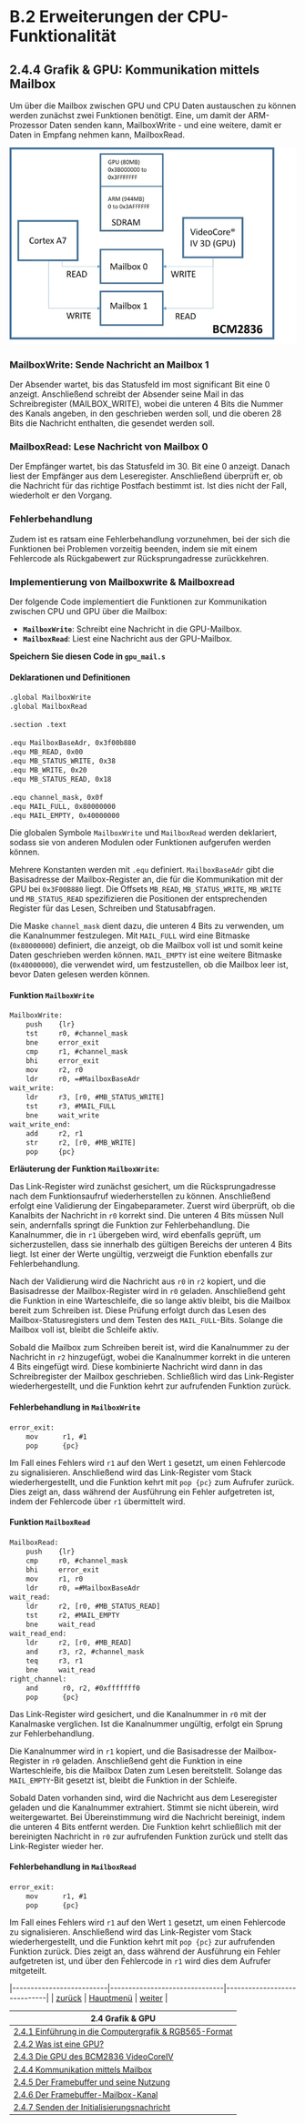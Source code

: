 # B.2 Erweiterungen der CPU-Funktionalität
## 2.4.4 Grafik & GPU: Kommunikation mittels Mailbox
Um über die Mailbox zwischen GPU und CPU Daten austauschen zu können werden zunächst zwei Funktionen benötigt. Eine, um damit der ARM-Prozessor Daten senden kann, MailboxWrite - und eine weitere, damit er Daten in Empfang nehmen kann, MailboxRead.

![Mailbox](mailbox.png)

### MailboxWrite: Sende Nachricht an Mailbox 1
Der Absender wartet, bis das Statusfeld im most significant Bit eine 0 anzeigt. Anschließend schreibt der Absender seine Mail in das Schreibregister (MAILBOX_WRITE), wobei die unteren 4 Bits die Nummer des Kanals angeben, in den geschrieben werden soll, und die oberen 28 Bits die Nachricht enthalten, die gesendet werden soll.

### MailboxRead: Lese Nachricht von Mailbox 0
Der Empfänger wartet, bis das Statusfeld im 30. Bit eine 0 anzeigt. Danach liest der Empfänger aus dem Leseregister. Anschließend überprüft er, ob die Nachricht für das richtige Postfach bestimmt ist. Ist dies nicht der Fall, wiederholt er den Vorgang.

### Fehlerbehandlung
Zudem ist es ratsam eine Fehlerbehandlung vorzunehmen, bei der sich die Funktionen bei Problemen vorzeitig beenden, indem sie mit einem Fehlercode als Rückgabewert zur Rücksprungadresse zurückkehren.


### Implementierung von Mailboxwrite & Mailboxread

Der folgende Code implementiert die Funktionen zur Kommunikation zwischen CPU und GPU über die Mailbox:

- **`MailboxWrite`**: Schreibt eine Nachricht in die GPU-Mailbox.
- **`MailboxRead`**: Liest eine Nachricht aus der GPU-Mailbox.

**Speichern Sie diesen Code in `gpu_mail.s`**

#### Deklarationen und Definitionen

```assembly
.global MailboxWrite
.global MailboxRead

.section .text

.equ MailboxBaseAdr, 0x3f00b880
.equ MB_READ, 0x00
.equ MB_STATUS_WRITE, 0x38
.equ MB_WRITE, 0x20
.equ MB_STATUS_READ, 0x18

.equ channel_mask, 0x0f
.equ MAIL_FULL, 0x80000000
.equ MAIL_EMPTY, 0x40000000
```

Die globalen Symbole `MailboxWrite` und `MailboxRead` werden deklariert, sodass sie von anderen Modulen oder Funktionen aufgerufen werden können. 

Mehrere Konstanten werden mit `.equ` definiert. `MailboxBaseAdr` gibt die Basisadresse der Mailbox-Register an, die für die Kommunikation mit der GPU bei `0x3F00B880` liegt. Die Offsets `MB_READ`, `MB_STATUS_WRITE`, `MB_WRITE` und `MB_STATUS_READ` spezifizieren die Positionen der entsprechenden Register für das Lesen, Schreiben und Statusabfragen.

Die Maske `channel_mask` dient dazu, die unteren 4 Bits zu verwenden, um die Kanalnummer festzulegen. Mit `MAIL_FULL` wird eine Bitmaske (`0x80000000`) definiert, die anzeigt, ob die Mailbox voll ist und somit keine Daten geschrieben werden können. `MAIL_EMPTY` ist eine weitere Bitmaske (`0x40000000`), die verwendet wird, um festzustellen, ob die Mailbox leer ist, bevor Daten gelesen werden können.

#### Funktion `MailboxWrite`

```assembly
MailboxWrite:
    push    {lr}
    tst     r0, #channel_mask
    bne     error_exit
    cmp     r1, #channel_mask
    bhi     error_exit
    mov     r2, r0
    ldr     r0, =#MailboxBaseAdr
wait_write:
    ldr     r3, [r0, #MB_STATUS_WRITE]
    tst     r3, #MAIL_FULL
    bne     wait_write
wait_write_end:
    add     r2, r1
    str     r2, [r0, #MB_WRITE]
    pop     {pc}
```

**Erläuterung der Funktion `MailboxWrite`:**

Das Link-Register wird zunächst gesichert, um die Rücksprungadresse nach dem Funktionsaufruf wiederherstellen zu können. Anschließend erfolgt eine Validierung der Eingabeparameter. Zuerst wird überprüft, ob die Kanalbits der Nachricht in `r0` korrekt sind. Die unteren 4 Bits müssen Null sein, andernfalls springt die Funktion zur Fehlerbehandlung. Die Kanalnummer, die in `r1` übergeben wird, wird ebenfalls geprüft, um sicherzustellen, dass sie innerhalb des gültigen Bereichs der unteren 4 Bits liegt. Ist einer der Werte ungültig, verzweigt die Funktion ebenfalls zur Fehlerbehandlung.

Nach der Validierung wird die Nachricht aus `r0` in `r2` kopiert, und die Basisadresse der Mailbox-Register wird in `r0` geladen. Anschließend geht die Funktion in eine Warteschleife, die so lange aktiv bleibt, bis die Mailbox bereit zum Schreiben ist. Diese Prüfung erfolgt durch das Lesen des Mailbox-Statusregisters und dem Testen des `MAIL_FULL`-Bits. Solange die Mailbox voll ist, bleibt die Schleife aktiv.

Sobald die Mailbox zum Schreiben bereit ist, wird die Kanalnummer zu der Nachricht in `r2` hinzugefügt, wobei die Kanalnummer korrekt in die unteren 4 Bits eingefügt wird. Diese kombinierte Nachricht wird dann in das Schreibregister der Mailbox geschrieben. Schließlich wird das Link-Register wiederhergestellt, und die Funktion kehrt zur aufrufenden Funktion zurück.

#### Fehlerbehandlung in `MailboxWrite`

```assembly
error_exit:
    mov      r1, #1
    pop      {pc}
```

Im Fall eines Fehlers wird `r1` auf den Wert `1` gesetzt, um einen Fehlercode zu signalisieren. Anschließend wird das Link-Register vom Stack wiederhergestellt, und die Funktion kehrt mit `pop {pc}` zum Aufrufer zurück. Dies zeigt an, dass während der Ausführung ein Fehler aufgetreten ist, indem der Fehlercode über `r1` übermittelt wird.

#### Funktion `MailboxRead`

```assembly
MailboxRead:
    push    {lr}
    cmp     r0, #channel_mask
    bhi     error_exit
    mov     r1, r0
    ldr     r0, =#MailboxBaseAdr
wait_read:
    ldr     r2, [r0, #MB_STATUS_READ]
    tst     r2, #MAIL_EMPTY
    bne     wait_read
wait_read_end:
    ldr     r2, [r0, #MB_READ]
    and     r3, r2, #channel_mask
    teq     r3, r1
    bne     wait_read
right_channel:
    and      r0, r2, #0xfffffff0
    pop      {pc}
```

Das Link-Register wird gesichert, und die Kanalnummer in `r0` mit der Kanalmaske verglichen. Ist die Kanalnummer ungültig, erfolgt ein Sprung zur Fehlerbehandlung.

Die Kanalnummer wird in `r1` kopiert, und die Basisadresse der Mailbox-Register in `r0` geladen. Anschließend geht die Funktion in eine Warteschleife, bis die Mailbox Daten zum Lesen bereitstellt. Solange das `MAIL_EMPTY`-Bit gesetzt ist, bleibt die Funktion in der Schleife.

Sobald Daten vorhanden sind, wird die Nachricht aus dem Leseregister geladen und die Kanalnummer extrahiert. Stimmt sie nicht überein, wird weitergewartet. Bei Übereinstimmung wird die Nachricht bereinigt, indem die unteren 4 Bits entfernt werden. Die Funktion kehrt schließlich mit der bereinigten Nachricht in `r0` zur aufrufenden Funktion zurück und stellt das Link-Register wieder her.

#### Fehlerbehandlung in `MailboxRead`

```assembly
error_exit:
    mov      r1, #1
    pop      {pc}
```

Im Fall eines Fehlers wird `r1` auf den Wert `1` gesetzt, um einen Fehlercode zu signalisieren. Anschließend wird das Link-Register vom Stack wiederhergestellt, und die Funktion kehrt mit `pop {pc}` zur aufrufenden Funktion zurück. Dies zeigt an, dass während der Ausführung ein Fehler aufgetreten ist, und über den Fehlercode in `r1` wird dies dem Aufrufer mitgeteilt.


|--------------------------|-------------------------------|-----------------------------|
| [zurück](gpubcm2836.md)  | [Hauptmenü](../ueberblick.md) | [weiter](framebuff.md)      |


|**2.4 Grafik & GPU**                                                       |
|---------------------------------------------------------------------------|
| [2.4.1 Einführung in die Computergrafik & RGB565-Format](grafikintro.md)  |
| [2.4.2 Was ist eine GPU?](gpuintro.md)                                    |
| [2.4.3 Die GPU des BCM2836 VideoCoreIV](gpubcm2836.md)                    |
| [2.4.4 Kommunikation mittels Mailbox](kommb.md)                           |
| [2.4.5 Der Framebuffer und seine Nutzung](framebuff.md)                   |
| [2.4.6 Der Framebuffer-Mailbox-Kanal](framemailb.md)                      |
| [2.4.7 Senden der Initialisierungsnachricht](sendinit.md)                 |